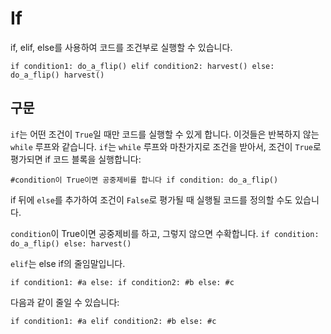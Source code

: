 # If
if, elif, else를 사용하여 코드를 조건부로 실행할 수 있습니다.

`if condition1:
	do_a_flip()
elif condition2:
	harvest()
else:
	do_a_flip()
	harvest()`

## 구문
`if`는 어떤 조건이 `True`일 때만 코드를 실행할 수 있게 합니다. 이것들은 반복하지 않는 `while` 루프와 같습니다.
`if`는 `while` 루프와 마찬가지로 조건을 받아서, 조건이 `True`로 평가되면 if 코드 블록을 실행합니다:

`#condition이 True이면 공중제비를 합니다
if condition:
	do_a_flip()`

if 뒤에 `else`를 추가하여 조건이 `False`로 평가될 때 실행될 코드를 정의할 수도 있습니다.

`condition`이 True이면 공중제비를 하고, 그렇지 않으면 수확합니다.
`if condition:
	do_a_flip()
else:
	harvest()`

`elif`는 else if의 줄임말입니다.

`if condition1:
	#a
else:
	if condition2:
		#b
	else:
		#c`

다음과 같이 줄일 수 있습니다:

`if condition1:
	#a
elif condition2:
	#b
else:
	#c`

